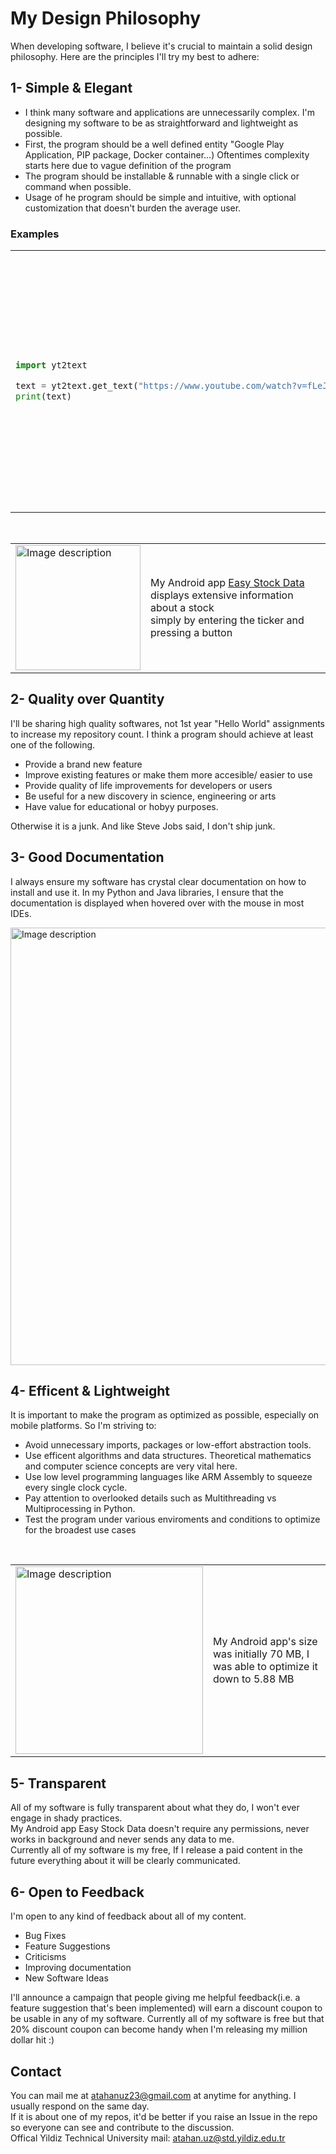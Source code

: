 # My Design Philosophy

When developing software, I believe it's crucial to maintain a solid design philosophy. Here are the principles I'll try my best to adhere:

## 1- Simple & Elegant 

- I think many software and applications are unnecessarily complex. I'm designing my software to be as straightforward and lightweight as possible.
- First, the program should be a well defined entity "Google Play Application, PIP package, Docker container...) Oftentimes complexity starts here due to vague definition of the program
- The program should be installable & runnable with a single click or command when possible.
- Usage of he program should be simple and intuitive, with optional customization that doesn't burden the average user.

### Examples

<table>
<tr>
<td>

```python
import yt2text

text = yt2text.get_text("https://www.youtube.com/watch?v=fLeJJPxua3E")
print(text)
```

</td>
<td>

Usage of my y2text Python library. While there are many apps to extract text from a Youtube video, I believe mine is by far the simpliest.

</td>
</tr>
</table>

<br>

<table>
  <tr>
    <td>
      <img src="https://i.imgur.com/L10onvv.png" alt="Image description" style="width: 200px;"/>
    </td>
    <td>
      My Android app <a href="https://github.com/atahanuz/easy_stock_data">Easy Stock Data</a> displays extensive information about a stock <br> simply by entering the ticker and pressing a button
    </td>
  </tr>
</table>










## 2- Quality over Quantity

I'll be sharing high quality softwares, not 1st year "Hello World" assignments to increase my repository count. I think a program should achieve at least one of the following.

- Provide a brand new feature
- Improve existing features or make them more accesible/ easier to use
- Provide quality of life improvements for developers or users
- Be useful for a new discovery in science, engineering or arts
- Have value for educational or hobyy purposes.

Otherwise it is a junk. And like Steve Jobs said, I don't ship junk.



## 3- Good Documentation

I always ensure my software has crystal clear documentation on how to install and use it. In my Python and Java libraries, I ensure that the documentation is displayed when hovered over with the mouse in most IDEs.

<img src="https://i.imgur.com/YjS798C.png" alt="Image description" style="width: 700px;"/>


## 4- Efficent & Lightweight
It is important to make the program as optimized as possible, especially on mobile platforms. So I'm striving to:

- Avoid unnecessary imports, packages or low-effort abstraction tools.
- Use efficent algorithms and data structures. Theoretical mathematics and computer science concepts are very vital here.
- Use low level programming languages like ARM Assembly to squeeze  every single clock cycle.
- Pay attention to overlooked details such as Multithreading vs Multiprocessing in Python.
- Test the program under various enviroments and conditions to optimize for the broadest use cases
<br>




</td>
</tr>
</table>


<table>
  <tr>
    <td>
      <img src="https://i.imgur.com/C1bdfOl.png" alt="Image description" style="width: 300px;"/>
    </td>
    <td>
     My Android app's size was initially 70 MB, I was able to optimize it down to 5.88 MB
    </td>
  </tr>
</table>



## 5- Transparent

All of my software is fully transparent about what they do, I won't ever engage in shady practices.<br>
My Android app Easy Stock Data doesn't require any permissions, never works in background and never sends any data to me. <br>
Currently all of my software is my free, If I release a paid content in the future everything about it will be clearly communicated.


## 6- Open to Feedback

I'm open to any kind of feedback about all of my content. 

- Bug Fixes
- Feature Suggestions
- Criticisms
- Improving documentation
- New Software Ideas

I'll announce a campaign that people giving me helpful feedback(i.e. a feature suggestion that's been implemented) will earn a discount coupon to be usable in any of my software. Currently all of my software is free but that 20% discount coupon can become handy when I'm releasing my million dollar hit :)


## Contact
You can mail me at atahanuz23@gmail.com at anytime for anything. I usually respond on the same day.
<br>
If it is about one of my repos, it'd be better if you raise an Issue in the repo so everyone can see and contribute to the discussion.
<br>
Offical Yildiz Technical University mail: atahan.uz@std.yildiz.edu.tr


  





